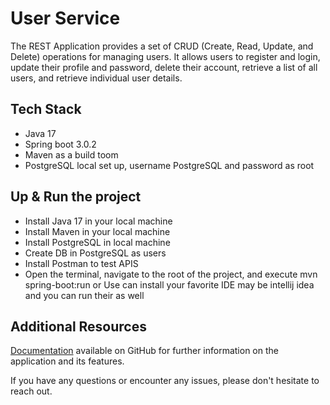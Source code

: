 # User Service

The REST Application provides a set of CRUD (Create, Read, Update, and Delete) operations for managing users. It allows users to register and login, update their profile and password, delete their account, retrieve a list of all users, and retrieve individual user details. 

## Tech Stack
<ul>
  <li>Java 17</li>
  <li>Spring boot 3.0.2</li>
  <li>Maven as a build toom</li>
  <li>PostgreSQL local set up, username PostgreSQL and password as root</li>
</ul>

## Up & Run the project
<ul>
  <li>Install Java 17 in your local machine</li>
  <li>Install Maven in your local machine</li>
  <li>Install PostgreSQL in local machine</li>
  <li>Create DB in PostgreSQL as users</li>
  <li>Install Postman to test APIS</li>
  <li>Open the terminal, navigate to the root of the project, and execute mvn spring-boot:run or Use can install your favorite IDE may be intellij idea and you can run their as well</li>
</ul>

## Additional Resources

<a href="https://github.com/VanishJr/User-Service/blob/main/Documentation.docx">Documentation</a> available on GitHub for further information on the application and its features.

If you have any questions or encounter any issues, please don't hesitate to reach out.


